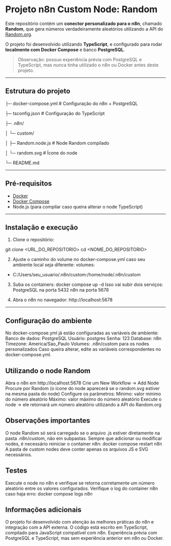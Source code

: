 # Projeto n8n Custom Node: Random

Este repositório contém um **conector personalizado para o n8n**, chamado **Random**, que gera números verdadeiramente aleatórios utilizando a API do [Random.org](https://www.random.org/).

O projeto foi desenvolvido utilizando **TypeScript**, e configurado para rodar **localmente com Docker Compose** e banco **PostgreSQL**.

> Observação: possuo experiência prévia com PostgreSQL e TypeScript, mas nunca tinha utilizado o n8n ou Docker antes deste projeto.

---

## Estrutura do projeto

├─ docker-compose.yml # Configuração do n8n + PostgreSQL

├─ tsconfig.json # Configuração do TypeScript

├─ .n8n/

│ └─ custom/

│ ├─ Random.node.js # Node Random compilado

│ └─ random.svg # Ícone do node

└─ README.md

---

## Pré-requisitos

- [Docker](https://www.docker.com/)
- [Docker Compose](https://docs.docker.com/compose/)
- Node.js (para compilar caso queira alterar o node TypeScript)

---

## Instalação e execução

1. Clone o repositório:

git clone <URL_DO_REPOSITORIO>
cd <NOME_DO_REPOSITORIO>

2. Ajuste o caminho do volume no docker-compose.yml caso seu ambiente local seja diferente:
volumes:
  - C:/Users/seu_usuario/.n8n/custom:/home/node/.n8n/custom

3. Suba os containers:
docker compose up -d
Isso vai subir dois serviços:
PostgreSQL na porta 5432
n8n na porta 5678

4. Abra o n8n no navegador:
http://localhost:5678

---

## Configuração do ambiente

No docker-compose.yml já estão configuradas as variáveis de ambiente:
Banco de dados: PostgreSQL
Usuário: postgres
Senha: 123
Database: n8n
Timezone: America/Sao_Paulo
Volumes: .n8n/custom para os nodes personalizados
Caso queira alterar, edite as variáveis correspondentes no docker-compose.yml.

## Utilizando o node Random

Abra o n8n em http://localhost:5678
Crie um New Workflow → Add Node
Procure por Random (o ícone do node aparecerá se o random.svg estiver na mesma pasta do node)
Configure os parâmetros:
Mínimo: valor mínimo do número aleatório
Máximo: valor máximo do número aleatório
Execute o node → ele retornará um número aleatório utilizando a API do Random.org

## Observações importantes

O node Random só será carregado se o arquivo .js estiver diretamente na pasta .n8n/custom, não em subpastas.
Sempre que adicionar ou modificar nodes, é necessário reiniciar o container n8n:
docker compose restart n8n
A pasta de custom nodes deve conter apenas os arquivos JS e SVG necessários.

## Testes

Execute o node no n8n e verifique se retorna corretamente um número aleatório entre os valores configurados.
Verifique o log do container n8n caso haja erro:
docker compose logs n8n

## Informações adicionais

O projeto foi desenvolvido com atenção às melhores práticas do n8n e integração com a API externa.
O código está escrito em TypeScript, compilado para JavaScript compatível com n8n.
Experiência prévia com PostgreSQL e TypeScript, mas sem experiência anterior em n8n ou Docker.
